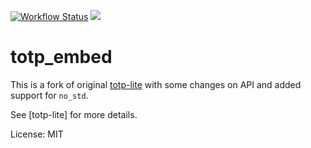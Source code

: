 [![Workflow Status](https://github.com/M4tsuri/totp_embed/workflows/Rust/badge.svg)](https://github.com/M4tsuri/totp_embed/actions?query=workflow%3A%22Rust%22)
[![](https://img.shields.io/crates/v/totp_embed.svg)](https://crates.io/crates/totp_embed)

# totp_embed

This is a fork of original [totp-lite](https://github.com/fosskers/totp-lite) with some changes on API and added support for `no_std`.

See [totp-lite] for more details.

License: MIT
